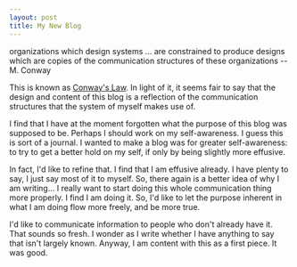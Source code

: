 ```yaml
---
layout: post
title: My New Blog
---
```


<p class="message">organizations which design systems ... are constrained to produce designs which are copies of the communication structures of these organizations -- M. Conway</p>

This is known as [Conway's Law](https://en.wikipedia.org/wiki/Conway%27s_law).
In light of it, it seems fair to say that the design and content of this blog
is a reflection of the communication structures that the system of myself
makes use of.

I find that I have at the moment forgotten what the purpose of this blog was
supposed to be. Perhaps I should work on my self-awareness. I guess this is
sort of a journal. I wanted to make a blog was for greater self-awareness: to
try to get a better hold on my self, if only by being slightly more effusive.

In fact, I'd like to refine that. I find that I am effusive already. I have
plenty to say, I just say most of it to myself. So, there again is a better
idea of why I am writing... I really want to start doing this whole
communication thing more properly. I find I am doing it. So, I'd like to
let the purpose inherent in what I am doing flow more freely, and be more true.

I'd like to communicate information to people who don't already have it.
That sounds so fresh. I wonder as I write whether I have anything to say that
isn't largely known. Anyway, I am content with this as a first piece.
It was good.
